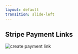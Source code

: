 ```yaml
---
layout: default
transition: slide-left
---
```


## Stripe Payment Links

![create payment link](/images/payment-link-3.png)
